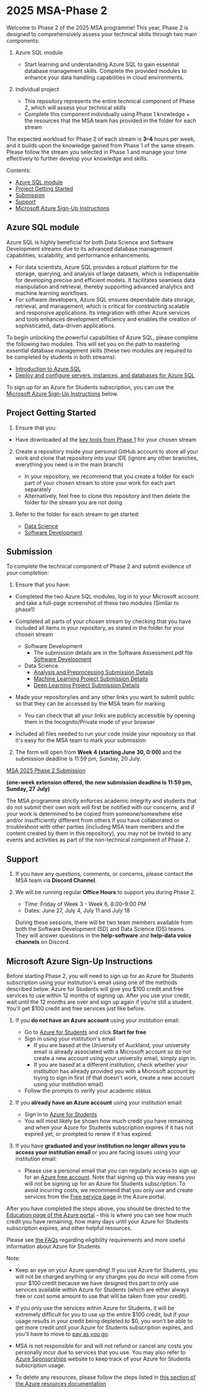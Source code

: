 # 2025 MSA-Phase 2

Welcome to Phase 2 of the 2025 MSA programme! This year, Phase 2 is designed to comprehensively assess your technical skills through two main components:

1. Azure SQL module
    - Start learning and understanding Azure SQL to gain essential database management skills. Complete the provided modules to enhance your data handling capabilities in cloud environments.

2. Individual project

    - This repository represents the entire technical component of Phase 2, which will assess your technical skills
    - Complete this component individually using Phase 1 knowledge + the resources that the MSA team has provided in the folder for each stream

The expected workload for Phase 2 of each stream is **3–4** hours per week, and it builds upon the knowledge gained from Phase 1 of the same stream. Please follow the stream you selected in Phase 1 and manage your time effectively to further develop your knowledge and skills.

Contents:
- [Azure SQL module](#azure-sql-module)
- [Project Getting Started](#project-getting-started)
- [Submission](#submission)
- [Support](#support)
- [Microsoft Azure Sign-Up Instructions](#microsoft-azure-sign-up-instructions)


## Azure SQL module

Azure SQL is highly beneficial for both Data Science and Software Development streams due to its advanced database management capabilities, scalability, and performance enhancements.  

- For data scientists, Azure SQL provides a robust platform for the storage, querying, and analysis of large datasets, which is indispensable for developing precise and efficient models. It facilitates seamless data manipulation and retrieval, thereby supporting advanced analytics and machine learning workflows.
- For software developers, Azure SQL ensures dependable data storage, retrieval, and management, which is critical for constructing scalable and responsive applications. Its integration with other Azure services and tools enhances development efficiency and enables the creation of sophisticated, data-driven applications.

To begin unlocking the powerful capabilities of Azure SQL, please complete the following two modules. This will set you on the path to mastering essential database management skills (these two modules are required to be completed by students in both streams).
 - [Introduction to Azure SQL](https://learn.microsoft.com/training/modules/azure-sql-intro/?wt.mc_id=studentamb_319033)
 - [Deploy and configure servers, instances, and databases for Azure SQL](https://learn.microsoft.com/training/modules/azure-sql-deploy-configure/?wt.mc_id=studentamb_319033)

To sign up for an Azure for Students subscription, you can use the [Microsoft Azure Sign-Up Instructions](https://github.com/NZMSA/2025-Phase-2#microsoft-azure-sign-up-instructions) below.

## Project Getting Started

1. Ensure that you:
- Have downloaded all the [key tools from Phase 1](https://github.com/NZMSA/2025-Phase-1#key-tools) for your chosen stream

2. Create a repository inside your personal GitHub account to store all your work and clone that repository into your IDE (ignore any other branches, everything you need is in the main branch)
    - In your repository, we recommend that you create a folder for each part of your chosen stream to store your work for each part separately
    - Alternatively, feel free to clone this repository and then delete the folder for the stream you are not doing

3. Refer to the folder for each stream to get started:
    - [Data Science](https://github.com/NZMSA/2025-Phase-2/tree/main/data-science)
    - [Software Development](https://github.com/NZMSA/2025-Phase-2/tree/main/software-development)

## Submission

To complete the technical component of Phase 2 and submit evidence of your completion:
1. Ensure that you have:
- Completed the two Azure SQL modules, log in to your Microsoft account and take a full-page screenshot of these two modules (Similar to phase1)
- Completed all parts of your chosen stream by checking that you have included all items in your repository, as stated in the folder for your chosen stream
    - Software Development
        - The submission details are in the Software Assessment.pdf file [Software Development](https://github.com/NZMSA/2025-Phase-2/blob/main/software-development/2025%20Phase%202%20-%20Software%20Assessment.pdf)
    - Data Science
        - [Analysis and Preprocessing Submission Details](https://github.com/NZMSA/2025-Phase-2/tree/main/data-science/1.%20Analysis%20and%20Preprocessing#submission)
        - [Machine Learning Project Submission Details](https://github.com/NZMSA/2025-Phase-2/tree/main/data-science/2.%20Machine%20Learning%20Project#submission)
        - [Deep Learning Project Submission Details](https://github.com/NZMSA/2025-Phase-2/tree/main/data-science/3.%20Deep%20Learning%20Project#submission)
- Made your repository/ies and any other links you want to submit public so that they can be accessed by the MSA team for marking
    - You can check that all your links are publicly accessible by opening them in the Incognito/Private mode of your browser

- Included all files needed to run your code inside your repository so that it's easy for the MSA team to mark your submission

2. The form will open from **Week 4 (starting June 30, 0:00)** and the submission deadline is 11:59 pm, Sunday, 20 July.
   
 [MSA 2025 Phase 2 Submission](https://forms.office.com/r/cSEtT0jEb6)
 
**(one-week extension offered, the new submission deadline is 11:59 pm, Sunday, 27 July)**

The MSA programme strictly enforces academic integrity and students that do not submit their own work will first be notified with our concerns, and if your work is determined to be copied from someone/somewhere else and/or insufficiently different from others if you have collaborated or troubleshoot with other parties (including MSA team members and the content created by them in this repository), you may not be invited to any events and activities as part of the non-technical component of Phase 2.

## Support

1. If you have any questions, comments, or concerns, please contact the MSA team via **Discord Channel**.

2. We will be running regular **Office Hours** to support you during Phase 2.
   
    - Time: Friday of Week 3 - Week 6, 8:00–9:00 PM 
    - Dates: June 27, July 4, July 11 and July 18
    
    During these sessions, there will be two team members available from both the Software Development (SD) and Data Science (DS) teams.
    They will answer questions in the **help-software** and **help-data voice channels** on Discord.

## Microsoft Azure Sign-Up Instructions

Before starting Phase 2, you will need to sign up for an Azure for Students subscription using your institution's email using one of the methods described below. Azure for Students will give you $100 credit and free services to use within 12 months of signing up. After you use your credit, wait until the 12 months are over and sign up again if you’re still a student. You'll get $100 credit and free services just like before.

1. If you **do not have an Azure account** using your institution email:
    -  Go to [Azure for Students](https://azure.microsoft.com/en-us/free/students) and click **Start for free**
    -  Sign in using your institution's email
        - If you are based at the University of Auckland, your university email is already associated with a Microsoft account so do not create a new account using your university email, simply sign in.
        - If you are based at a different institution, check whether your institution has already provided you with a Microsoft account by trying to sign in first (if that doesn't work, create a new account using your institution email)
    - Follow the prompts to verify your academic status

2. If you **already have an Azure account** using your institution email:
    - Sign in to [Azure for Students](https://azure.microsoft.com/en-us/free/students)
    - You will most likely be shown how much credit you have remaining and when your Azure for Students subscription expires if it has not expired yet, or prompted to renew if it has expired.

3. If you have **graduated and your institution no longer allows you to access your institution email** or you are facing issues using your institution email:
    - Please use a personal email that you can regularly access to sign up for an [Azure free account](https://azure.microsoft.com/en-us/free/free-account-faq). Note that signing up this way means you will not be signing up for an Azure for Students subscription. To avoid incurring costs, we recommend that you only use and create services from the [Free service page](https://portal.azure.com/#blade/Microsoft_Azure_Billing/FreeServicesBlade) in the Azure portal.

After you have completed the steps above, you should be directed to the [Education page of the Azure portal](https://portal.azure.com/?Microsoft_Azure_Education_correlationId=e940c73ae3ec44b1852cb836987cef3e#view/Microsoft_Azure_Education/EducationMenuBlade/~/overview) - this is where you can see how much credit you have remaining, how many days until your Azure for Students subscription expires, and other helpful resources.

Please see [the FAQs](https://learn.microsoft.com/en-us/azure/education-hub/azure-dev-tools-teaching/program-faq#azure-for-students) regarding eligibility requirements and more useful information about Azure for Students.

Note:
- Keep an eye on your Azure spending! If you use Azure for Students, you will not be charged anything or any charges you do incur will come from your $100 credit because we have designed this part to only use services available within Azure for Students (which are either always free or cost some amount to use that will be taken from your credit). 

- If you only use the services within Azure for Students, it will be extremely difficult for you to use up the entire $100 credit, but if your usage results in your credit being depleted to $0, you won't be able to get more credit until your Azure for Students subscription expires, and you'll have to move to [pay as you go](https://azure.microsoft.com/en-us/free/students/?WT.mc_id=academic-9938-cxa).

- MSA is not responsible for and will not refund or cancel any costs you personally incur due to services that you use. You may also refer to [Azure Sponsorships](https://www.microsoftazuresponsorships.com) website to keep track of your Azure for Students subscription usage.

- To delete any resources, please follow the steps listed in [this section of the Azure resources documentation](https://learn.microsoft.com/en-us/azure/azure-resource-manager/management/manage-resources-portal#delete-resources)
